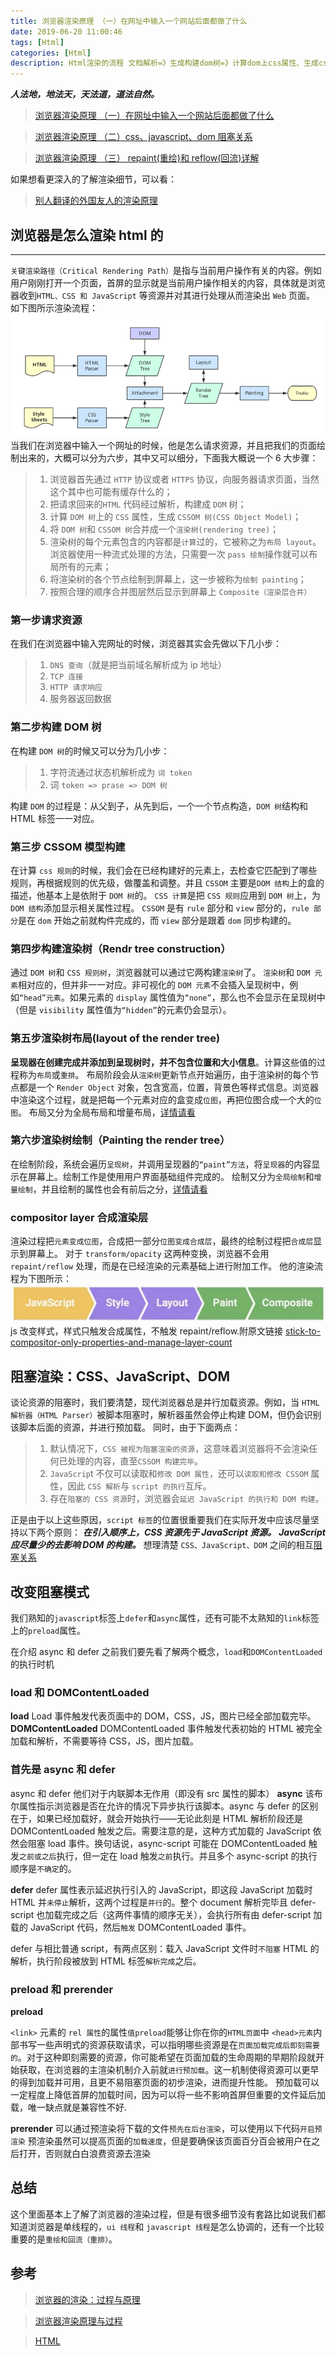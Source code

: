 ```yaml
---
title: 浏览器渲染原理 （一）在网址中输入一个网站后面都做了什么
date: 2019-06-20 11:00:46
tags: [Html]
categories: [Html]
description: Html渲染的流程 文档解析=》生成构建dom树=》计算dom上css属性、生成cssom树=》渲染=》合成=》绘制图形。同时reflow、repaint是发生在什么那个阶段。为什么css要写在头部，js现在底部。
---
```


**_人法地，地法天，天法道，道法自然。_**

> [浏览器渲染原理 （一）在网址中输入一个网站后面都做了什么](/blog/html/html-browser-render.html)

> [浏览器渲染原理 （二）css、javascript、dom 阻塞关系](/blog/html/html-style-javascript.html)

> [浏览器渲染原理 （三） repaint(重绘)和 reflow(回流)详解](/blog/html/html-reload-reflow.html)

如果想看更深入的了解渲染细节，可以看：

> [别人翻译的外国友人的渲染原理](https://www.html5rocks.com/zh/tutorials/internals/howbrowserswork/#Layout)

## 浏览器是怎么渲染 html 的

---

`关键渲染路径（Critical Rendering Path）`是指与当前用户操作有关的内容。例如用户刚刚打开一个页面，首屏的显示就是当前用户操作相关的内容，具体就是浏览器收到`HTML、CSS 和 JavaScript` 等资源并对其进行处理从而渲染出 `Web` 页面。
如下图所示渲染流程：
![bowser-render](../../images/html/images/bowser-render.png)
当我们在浏览器中输入一个网址的时候，他是怎么请求资源，并且把我们的页面绘制出来的，大概可以分为六步，其中又可以细分，下面我大概说一个 6 大步骤：

> 1. 浏览器首先通过 `HTTP` 协议或者 `HTTPS` 协议，向服务器请求页面，当然这个其中也可能有缓存什么的；
> 2. 把请求回来的`HTML` 代码经过解析，构建成 `DOM` 树；
> 3. 计算 `DOM 树`上的 `CSS` 属性，生成 `CSSOM 树(CSS Object Model)`；
> 4. 将 `DOM 树`和 `CSSOM 树`合并成一个`渲染树(rendering tree)`；
> 5. 渲染树的每个元素包含的内容都是`计算`过的，它被称之为`布局 layout`。浏览器使用一种流式处理的方法，只需要一次 `pass 绘制`操作就可以布局所有的元素；
> 6. 将渲染树的各个节点绘制到屏幕上，这一步被称为`绘制 painting`；
> 7. 按照合理的顺序合并图层然后显示到屏幕上 `Composite（渲染层合并）`

### 第一步请求资源

在我们在浏览器中输入完网址的时候，浏览器其实会先做以下几小步：

> 1. `DNS 查询`（就是把当前域名解析成为 ip 地址）
> 2. `TCP 连接`
> 3. `HTTP 请求响应`
> 4. 服务器返回数据

### 第二步构建 DOM 树

在构建 `DOM 树`的时候又可以分为几小步：

> 1. 字符流通过状态机解析成为 `词 token`
> 2. 词 `token => prase => DOM 树`

构建 `DOM` 的过程是：从父到子，从先到后，一个一个节点构造，`DOM 树`结构和 HTML 标签一一对应。

### 第三步 CSSOM 模型构建

在计算 `css 规则`的时候，我们会在已经构建好的元素上，去检查它匹配到了哪些规则，再根据规则的优先级，做覆盖和调整。并且 `CSSOM` 主要是`DOM 结构`上的盒的描述，他基本上是依附于 `DOM 树`的。
`CSS 计算`是把 `CSS 规则`应用到 `DOM 树`上，为 `DOM 结构`添加显示相关属性过程。
`CSSOM` 是有 `rule` 部分和 `view` 部分的，`rule 部分`是在 `dom` 开始之前就构件完成的，而 `view` 部分是跟着 `dom` 同步构建的。

### 第四步构建渲染树（Rendr tree construction）

通过 `DOM 树`和 `CSS 规则树`，浏览器就可以通过它两构建`渲染树`了。
`渲染树`和 `DOM 元素`相对应的，但并非一一对应。非可视化的 `DOM 元素`不会插入呈现树中，例如`“head”元素`。如果元素的 `display` 属性值为`“none”`，那么也不会显示在呈现树中（但是 `visibility` 属性值为`“hidden”`的元素仍会显示）。

### 第五步渲染树布局(layout of the render tree)

**呈现器在创建完成并添加到呈现树时，并不包含位置和大小信息**。计算这些值的过程称为`布局`或`重排`。
布局阶段会从`渲染树`更新节点开始遍历，由于渲染树的每个节点都是一个 `Render Object` 对象，包含宽高，位置，背景色等样式信息。浏览器中渲染这个过程，就是把每一个元素对应的盒变成`位图`，再把位图合成一个大的`位图`。
布局又分为全局布局和增量布局，[详情请看](https://www.html5rocks.com/zh/tutorials/internals/howbrowserswork/#Layout)

### 第六步渲染树绘制（Painting the render tree）

在绘制阶段，系统会遍历`呈现树`，并调用呈现器的`“paint”方法`，将`呈现器`的内容显示在屏幕上。绘制工作是使用用户界面基础组件完成的。
绘制又分为`全局绘制`和`增量绘制`，并且绘制的属性也会有前后之分，[详情请看](https://www.html5rocks.com/zh/tutorials/internals/howbrowserswork/)

### compositor layer 合成渲染层

渲染过程把`元素变成位图`，合成把一部分`位图变成合成层`，最终的绘制过程把`合成层`显示到屏幕上。
对于 `transform/opacity` 这两种变换，浏览器不会用 `repaint/reflow` 处理，而是在已经渲染的元素基础上进行附加工作。
他的渲染流程为下图所示：
![只执行 compositor](../../images/html/images/reflow-repaint-1-1.png)
js 改变样式，样式只触发合成属性，不触发 repaint/reflow.附原文链接
[stick-to-compositor-only-properties-and-manage-layer-count](https://developers.google.com/web/fundamentals/performance/rendering/stick-to-compositor-only-properties-and-manage-layer-count)

## 阻塞渲染：CSS、JavaScript、DOM

谈论资源的阻塞时，我们要清楚，现代浏览器总是并行加载资源。例如，当 `HTML 解析器（HTML Parser）`被脚本阻塞时，解析器虽然会停止构建 DOM，但仍会识别该脚本后面的资源，并进行预加载。
同时，由于下面两点：

> 1. 默认情况下，`CSS 被视为阻塞渲染的资源`，这意味着浏览器将不会渲染任何已处理的内容，直至`CSSOM 构建完毕`。
> 2. `JavaScrip`t 不仅可以读取和`修改 DOM 属性`，还可以`读取和修改 CSSOM` 属性，因此 `CSS 解析`与 `script 的执行`互斥。
> 3. 存在`阻塞的 CSS 资源`时，浏览器会`延迟 JavaScript 的执行和 DOM 构建`。

正是由于以上这些原因，`script 标签`的位置很重要我们在实际开发中应该尽量坚持以下两个原则：
**_在引入顺序上，CSS 资源先于 JavaScript 资源。_**
**_JavaScript 应尽量少的去影响 DOM 的构建。_**
想理清楚 `CSS、JavaScript、DOM` 之间的相互[阻塞关系](http://asyncnode/blog/html/html-browser-render.html)

## 改变阻塞模式

我们熟知的`javascript`标签上`defer`和`async`属性，还有可能不太熟知的`link`标签上的`preload`属性。

在介绍 async 和 defer 之前我们要先看了解两个概念，`load`和`DOMContentLoaded`的执行时机

### load 和 DOMContentLoaded

**load**
Load 事件触发代表页面中的 DOM，CSS，JS，图片已经全部加载完毕。
**DOMContentLoaded**
DOMContentLoaded 事件触发代表初始的 HTML 被完全加载和解析，不需要等待 CSS，JS，图片加载。

### 首先是 async 和 defer

async 和 defer 他们对于内联脚本无作用（即没有 src 属性的脚本）
**async**
该布尔属性指示浏览器是否在允许的情况下异步执行该脚本。async 与 defer 的区别在于，如果已经加载好，就会开始执行——无论此刻是 HTML 解析阶段还是 DOMContentLoaded 触发之后。需要注意的是，这种方式加载的 JavaScript 依然会阻塞 load 事件。换句话说，async-script 可能在 DOMContentLoaded 触发`之前或之后`执行，但一定在 load 触发`之前`执行。并且多个 async-script 的执行顺序是`不确定`的。

**defer**
defer 属性表示延迟执行引入的 JavaScript，即这段 JavaScript 加载时 HTML 并`未停止`解析，这两个过程是`并行`的。整个 document 解析完毕且 defer-script 也加载完成之后（这两件事情的顺序无关），会执行所有由 defer-script 加载的 JavaScript 代码，然后`触发` DOMContentLoaded 事件。

defer 与相比普通 script，有两点区别：载入 JavaScript 文件时`不阻塞` HTML 的解析，执行阶段被放到 HTML 标签`解析完成`之后。

### preload 和 prerender

**preload**

`<link>` 元素的 `rel 属性`的属性`值preload`能够让你在你的`HTML页面`中 `<head>元素`内部书写一些声明式的资源获取请求，可以指明哪些资源是在`页面加载完成后即刻需要的`。对于这种即刻需要的资源，你可能希望在页面加载的生命周期的早期阶段就开始获取，在浏览器的主渲染机制介入前就`进行预加载`。这一机制使得资源可以更早的得到加载并可用，且更不易阻塞页面的初步渲染，进而提升性能。
预加载可以一定程度上降低首屏的加载时间，因为可以将一些不影响首屏但重要的文件延后加载，唯一缺点就是兼容性不好.

**prerender**
可以通过预渲染将下载的文件`预先在后台渲染`，可以使用以下代码`开启预渲染`
预渲染虽然可以提高页面的`加载速度`，但是要确保该页面百分百会被用户在之后打开，否则就白白浪费资源去渲染

## 总结

这个里面基本上了解了浏览器的渲染过程，但是有很多细节没有套路比如说我们都知道浏览器是单线程的，`ui 线程`和 `javascript 线程`是怎么协调的，还有一个比较重要的是`重绘和回流（重排）`。

## 参考

> [浏览器的渲染：过程与原理](https://juejin.im/entry/59e1d31f51882578c3411c77)

> [浏览器渲染原理与过程](https://www.imooc.com/article/40004)

> [HTML <script> 元素用于嵌入或引用可执行脚本。](https://developer.mozilla.org/zh-CN/docs/Web/HTML/Element/script)

> [浏览器的工作原理：新式网络浏览器幕后揭秘](https://www.html5rocks.com/zh/tutorials/internals/howbrowserswork/#Layout)

> [重绘，回流和合成，了解基本浏览器绘制帮你优化页面性能](https://zhuanlan.zhihu.com/p/23428399)

